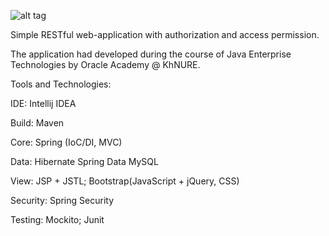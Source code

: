![alt tag](http://www.longleafalliance.org/photos/misc/workInProgress.gif/image)

Simple RESTful web-application with authorization and access permission.

The application had developed during the course of Java Enterprise Technologies by Oracle Academy @ KhNURE.

Tools and Technologies:

IDE:
Intellij IDEA

Build:
Maven

Core:
Spring (IoC/DI, MVC)

Data:
Hibernate
Spring Data
MySQL

View:
JSP + JSTL;
Bootstrap(JavaScript + jQuery, CSS)

Security:
Spring Security

Testing:
Mockito;
Junit

